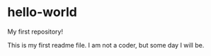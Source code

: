 # hello-world
My first repository!

This is my first readme file. I am not a coder, but some day I will be.
